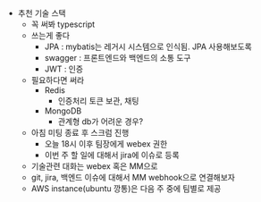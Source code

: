 * 추천 기술 스택
  * 꼭 써봐 typescript
  * 쓰는게 좋다 
    * JPA : mybatis는 레거시 시스템으로 인식됨. JPA 사용해보도록
    * swagger : 프론트엔드와 백엔드의 소통 도구
    * JWT : 인증
  * 필요하다면 써라
    * Redis
      * 인증처리 토큰 보관, 채팅
    * MongoDB
      * 관계형 db가 어려운 경우?
  * 아침 미팅 종료 후 스크럼 진행
    * 오늘 18시 이후 팀장에게 webex 권한
    * 이번 주 할 일에 대해서 jira에 이슈로 등록
  * 기술관련 대화는 webex 혹은 MM으로
  * git, jira, 백엔드 이슈에 대해서 MM webhook으로 연결해보자
  * AWS instance(ubuntu 깡통)은 다음 주 중에 팀별로 제공

